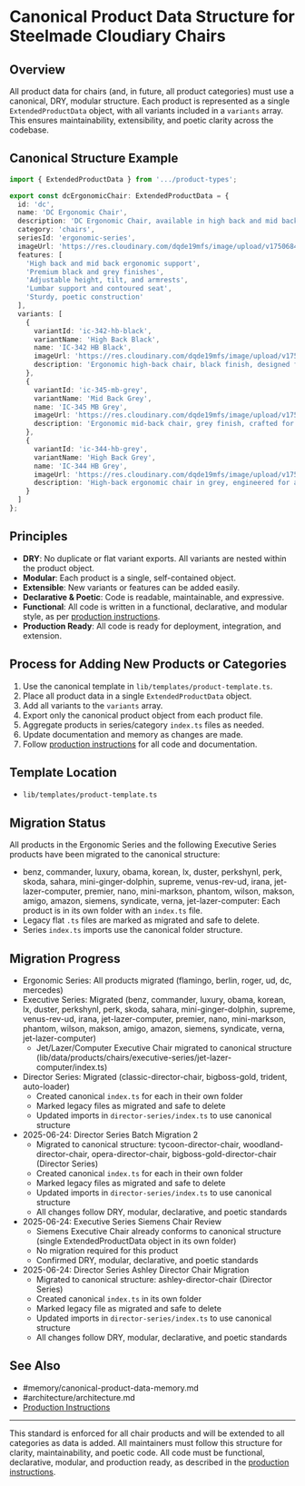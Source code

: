 # Canonical Product Data Structure for Steelmade Cloudiary Chairs

## Overview

All product data for chairs (and, in future, all product categories) must use a canonical, DRY, modular structure. Each product is represented as a single `ExtendedProductData` object, with all variants included in a `variants` array. This ensures maintainability, extensibility, and poetic clarity across the codebase.

## Canonical Structure Example

```typescript
import { ExtendedProductData } from '.../product-types';

export const dcErgonomicChair: ExtendedProductData = {
  id: 'dc',
  name: 'DC Ergonomic Chair',
  description: 'DC Ergonomic Chair, available in high back and mid back, black and grey variants. Designed for comfort, support, and poetic productivity.',
  category: 'chairs',
  seriesId: 'ergonomic-series',
  imageUrl: 'https://res.cloudinary.com/dqde19mfs/image/upload/v1750684601/steelmade/chairs/ergonomic-series/dc/ic-342-hb-black.jpg',
  features: [
    'High back and mid back ergonomic support',
    'Premium black and grey finishes',
    'Adjustable height, tilt, and armrests',
    'Lumbar support and contoured seat',
    'Sturdy, poetic construction'
  ],
  variants: [
    {
      variantId: 'ic-342-hb-black',
      variantName: 'High Back Black',
      name: 'IC-342 HB Black',
      imageUrl: 'https://res.cloudinary.com/dqde19mfs/image/upload/v1750684601/steelmade/chairs/ergonomic-series/dc/ic-342-hb-black.jpg',
      description: 'Ergonomic high-back chair, black finish, designed for comfort and support.'
    },
    {
      variantId: 'ic-345-mb-grey',
      variantName: 'Mid Back Grey',
      name: 'IC-345 MB Grey',
      imageUrl: 'https://res.cloudinary.com/dqde19mfs/image/upload/v1750684598/steelmade/chairs/ergonomic-series/dc/ic-345-mb-grey.jpg',
      description: 'Ergonomic mid-back chair, grey finish, crafted for modern workspaces.'
    },
    {
      variantId: 'ic-344-hb-grey',
      variantName: 'High Back Grey',
      name: 'IC-344 HB Grey',
      imageUrl: 'https://res.cloudinary.com/dqde19mfs/image/upload/v1750684597/steelmade/chairs/ergonomic-series/dc/ic-344-hb-grey.jpg',
      description: 'High-back ergonomic chair in grey, engineered for all-day comfort.'
    }
  ]
};
```

## Principles
- **DRY**: No duplicate or flat variant exports. All variants are nested within the product object.
- **Modular**: Each product is a single, self-contained object.
- **Extensible**: New variants or features can be added easily.
- **Declarative & Poetic**: Code is readable, maintainable, and expressive.
- **Functional**: All code is written in a functional, declarative, and modular style, as per [production instructions](../../.github/instructions/production.instructions.md).
- **Production Ready**: All code is ready for deployment, integration, and extension.

## Process for Adding New Products or Categories
1. Use the canonical template in `lib/templates/product-template.ts`.
2. Place all product data in a single `ExtendedProductData` object.
3. Add all variants to the `variants` array.
4. Export only the canonical product object from each product file.
5. Aggregate products in series/category `index.ts` files as needed.
6. Update documentation and memory as changes are made.
7. Follow [production instructions](../../.github/instructions/production.instructions.md) for all code and documentation.

## Template Location
- `lib/templates/product-template.ts`

## Migration Status

All products in the Ergonomic Series and the following Executive Series products have been migrated to the canonical structure:
- benz, commander, luxury, obama, korean, lx, duster, perkshynl, perk, skoda, sahara, mini-ginger-dolphin, supreme, venus-rev-ud, irana, jet-lazer-computer, premier, nano, mini-markson, phantom, wilson, makson, amigo, amazon, siemens, syndicate, verna, jet-lazer-computer: Each product is in its own folder with an `index.ts` file.
- Legacy flat `.ts` files are marked as migrated and safe to delete.
- Series `index.ts` imports use the canonical folder structure.

## Migration Progress

- Ergonomic Series: All products migrated (flamingo, berlin, roger, ud, dc, mercedes)
- Executive Series: Migrated (benz, commander, luxury, obama, korean, lx, duster, perkshynl, perk, skoda, sahara, mini-ginger-dolphin, supreme, venus-rev-ud, irana, jet-lazer-computer, premier, nano, mini-markson, phantom, wilson, makson, amigo, amazon, siemens, syndicate, verna, jet-lazer-computer)
  - Jet/Lazer/Computer Executive Chair migrated to canonical structure (lib/data/products/chairs/executive-series/jet-lazer-computer/index.ts)
- Director Series: Migrated (classic-director-chair, bigboss-gold, trident, auto-loader)
  - Created canonical `index.ts` for each in their own folder
  - Marked legacy files as migrated and safe to delete
  - Updated imports in `director-series/index.ts` to use canonical structure
- 2025-06-24: Director Series Batch Migration 2
  - Migrated to canonical structure: tycoon-director-chair, woodland-director-chair, opera-director-chair, bigboss-gold-director-chair (Director Series)
  - Created canonical `index.ts` for each in their own folder
  - Marked legacy files as migrated and safe to delete
  - Updated imports in `director-series/index.ts` to use canonical structure
  - All changes follow DRY, modular, declarative, and poetic standards
- 2025-06-24: Executive Series Siemens Chair Review
  - Siemens Executive Chair already conforms to canonical structure (single ExtendedProductData object in its own folder)
  - No migration required for this product
  - Confirmed DRY, modular, declarative, and poetic standards
- 2025-06-24: Director Series Ashley Director Chair Migration
  - Migrated to canonical structure: ashley-director-chair (Director Series)
  - Created canonical `index.ts` in its own folder
  - Marked legacy file as migrated and safe to delete
  - Updated imports in `director-series/index.ts` to use canonical structure
  - All changes follow DRY, modular, declarative, and poetic standards

## See Also
- #memory/canonical-product-data-memory.md
- #architecture/architecture.md
- [Production Instructions](../../.github/instructions/production.instructions.md)

---
This standard is enforced for all chair products and will be extended to all categories as data is added. All maintainers must follow this structure for clarity, maintainability, and poetic code. All code must be functional, declarative, modular, and production ready, as described in the [production instructions](../../.github/instructions/production.instructions.md).
